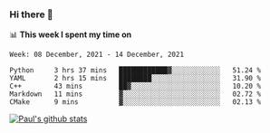 ### Hi there 👋

📊 **This week I spent my time on**
<!--START_SECTION:waka-->
```text
Week: 08 December, 2021 - 14 December, 2021

Python     3 hrs 37 mins   ████████████▓░░░░░░░░░░░░   51.24 % 
YAML       2 hrs 15 mins   ████████░░░░░░░░░░░░░░░░░   31.90 % 
C++        43 mins         ██▓░░░░░░░░░░░░░░░░░░░░░░   10.20 % 
Markdown   11 mins         ▓░░░░░░░░░░░░░░░░░░░░░░░░   02.72 % 
CMake      9 mins          ▓░░░░░░░░░░░░░░░░░░░░░░░░   02.13 % 
```
<!--END_SECTION:waka-->


[![Paul's github stats](https://github-readme-stats.vercel.app/api?username=mickeyouyou&theme=dracula&show_icons=true)](https://github.com/anuraghazra/github-readme-stats)
